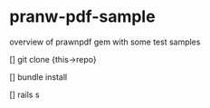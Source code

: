 # pranw-pdf-sample

  overview of prawnpdf gem with some test samples

  [] git clone {this->repo}

  [] bundle install

  [] rails s

